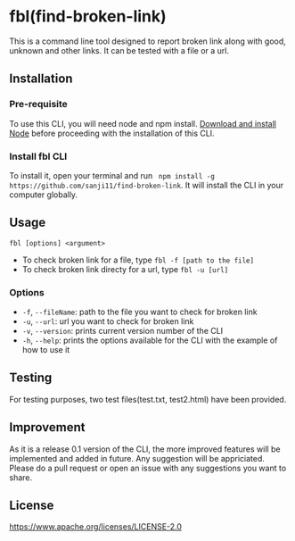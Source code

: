 # fbl(find-broken-link)

This is a command line tool designed to report broken link along with good, unknown and other links. 
It can be tested with a file or a url.

## Installation

### Pre-requisite

To use this CLI, you will need node and npm install. [Download and install Node](https://nodejs.org/en/download/) before proceeding with the installation of this CLI.

### Install fbl CLI

To install it, open your terminal and run ` npm install -g https://github.com/sanji11/find-broken-link`. It will install the CLI in your computer  globally.

## Usage

`fbl [options] <argument>`
- To check broken link for a file,
type `fbl -f [path to the file]`
- To check broken link directy for a url,
type `fbl -u [url]`  

### Options

* `-f`, `--fileName`: path to the file you want to check for broken link
* `-u`, `--url`: url you want to check for broken link
* `-v`, `--version`: prints current version number of the CLI
* `-h`, `--help`: prints the options available for the CLI with the example of how to use it

## Testing

For testing purposes, two test files(test.txt, test2.html) have been provided.

## Improvement

As it is a release 0.1 version of the CLI, the more improved features will be implemented and added in future. Any suggestion will be appriciated. Please do a pull request or open an issue with any suggestions you want to share.

## License

https://www.apache.org/licenses/LICENSE-2.0